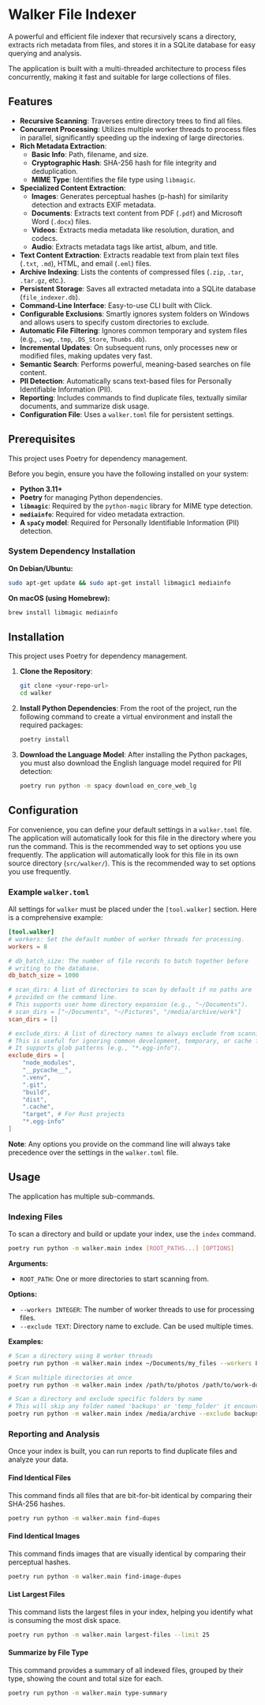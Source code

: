 # Walker File Indexer

A powerful and efficient file indexer that recursively scans a directory, extracts rich metadata from files, and stores it in a SQLite database for easy querying and analysis.

The application is built with a multi-threaded architecture to process files concurrently, making it fast and suitable for large collections of files.

## Features

- **Recursive Scanning**: Traverses entire directory trees to find all files.
- **Concurrent Processing**: Utilizes multiple worker threads to process files in parallel, significantly speeding up the indexing of large directories.
- **Rich Metadata Extraction**:
    - **Basic Info**: Path, filename, and size.
    - **Cryptographic Hash**: SHA-256 hash for file integrity and deduplication.
    - **MIME Type**: Identifies the file type using `libmagic`.
- **Specialized Content Extraction**:
    - **Images**: Generates perceptual hashes (p-hash) for similarity detection and extracts EXIF metadata.
    - **Documents**: Extracts text content from PDF (`.pdf`) and Microsoft Word (`.docx`) files.
    - **Videos**: Extracts media metadata like resolution, duration, and codecs.
    - **Audio**: Extracts metadata tags like artist, album, and title.
- **Text Content Extraction**: Extracts readable text from plain text files (`.txt`, `.md`), HTML, and email (`.eml`) files.
- **Archive Indexing**: Lists the contents of compressed files (`.zip`, `.tar`, `.tar.gz`, etc.).
- **Persistent Storage**: Saves all extracted metadata into a SQLite database (`file_indexer.db`).
- **Command-Line Interface**: Easy-to-use CLI built with Click.
- **Configurable Exclusions**: Smartly ignores system folders on Windows and allows users to specify custom directories to exclude.
- **Automatic File Filtering**: Ignores common temporary and system files (e.g., `.swp`, `.tmp`, `.DS_Store`, `Thumbs.db`).
- **Incremental Updates**: On subsequent runs, only processes new or modified files, making updates very fast.
- **Semantic Search**: Performs powerful, meaning-based searches on file content.
- **PII Detection**: Automatically scans text-based files for Personally Identifiable Information (PII).
- **Reporting**: Includes commands to find duplicate files, textually similar documents, and summarize disk usage.
- **Configuration File**: Uses a `walker.toml` file for persistent settings.

## Prerequisites

This project uses Poetry for dependency management.

Before you begin, ensure you have the following installed on your system:

-   **Python 3.11+**
-   **Poetry** for managing Python dependencies.
-   **`libmagic`**: Required by the `python-magic` library for MIME type detection.
-   **`mediainfo`**: Required for video metadata extraction.
-   **A `spaCy` model**: Required for Personally Identifiable Information (PII) detection.

### System Dependency Installation

**On Debian/Ubuntu:**
```bash
sudo apt-get update && sudo apt-get install libmagic1 mediainfo
```

**On macOS (using Homebrew):**
```bash
brew install libmagic mediainfo
```

## Installation

This project uses Poetry for dependency management.

1.  **Clone the Repository**:
    ```bash
    git clone <your-repo-url>
    cd walker
    ```

2.  **Install Python Dependencies**:
    From the root of the project, run the following command to create a virtual environment and install the required packages:
    ```bash
    poetry install
    ```

3.  **Download the Language Model**:
    After installing the Python packages, you must also download the English language model required for PII detection:
    ```bash
    poetry run python -m spacy download en_core_web_lg
    ```

## Configuration

For convenience, you can define your default settings in a `walker.toml` file. The application will automatically look for this file in the directory where you run the command. This is the recommended way to set options you use frequently.
The application will automatically look for this file in its own source directory (`src/walker/`). This is the recommended way to set options you use frequently.

### Example `walker.toml`

All settings for `walker` must be placed under the `[tool.walker]` section. Here is a comprehensive example:

```toml
[tool.walker]
# workers: Set the default number of worker threads for processing.
workers = 8

# db_batch_size: The number of file records to batch together before
# writing to the database.
db_batch_size = 1000

# scan_dirs: A list of directories to scan by default if no paths are
# provided on the command line.
# This supports user home directory expansion (e.g., "~/Documents").
# scan_dirs = ["~/Documents", "~/Pictures", "/media/archive/work"]
scan_dirs = []

# exclude_dirs: A list of directory names to always exclude from scanning.
# This is useful for ignoring common development, temporary, or cache folders.
# It supports glob patterns (e.g., "*.egg-info").
exclude_dirs = [
    "node_modules",
    "__pycache__",
    ".venv",
    ".git",
    "build",
    "dist",
    ".cache",
    "target", # For Rust projects
    "*.egg-info"
]
```

**Note**: Any options you provide on the command line will always take precedence over the settings in the `walker.toml` file.

## Usage

The application has multiple sub-commands.

### Indexing Files

To scan a directory and build or update your index, use the `index` command.

```bash
poetry run python -m walker.main index [ROOT_PATHS...] [OPTIONS]
```

**Arguments:**
-   `ROOT_PATH`: One or more directories to start scanning from.

**Options:**
-   `--workers INTEGER`: The number of worker threads to use for processing files.
-   `--exclude TEXT`: Directory name to exclude. Can be used multiple times.

**Examples:**

```bash
# Scan a directory using 8 worker threads
poetry run python -m walker.main index ~/Documents/my_files --workers 8

# Scan multiple directories at once
poetry run python -m walker.main index /path/to/photos /path/to/work-docs

# Scan a directory and exclude specific folders by name
# This will skip any folder named 'backups' or 'temp_folder' it encounters.
poetry run python -m walker.main index /media/archive --exclude backups --exclude temp_folder
```

### Reporting and Analysis

Once your index is built, you can run reports to find duplicate files and analyze your data.

#### Find Identical Files

This command finds all files that are bit-for-bit identical by comparing their SHA-256 hashes.

```bash
poetry run python -m walker.main find-dupes
```

#### Find Identical Images

This command finds images that are visually identical by comparing their perceptual hashes.

```bash
poetry run python -m walker.main find-image-dupes
```

#### List Largest Files

This command lists the largest files in your index, helping you identify what is consuming the most disk space.

```bash
poetry run python -m walker.main largest-files --limit 25
```

#### Summarize by File Type

This command provides a summary of all indexed files, grouped by their type, showing the count and total size for each.

```bash
poetry run python -m walker.main type-summary
```
